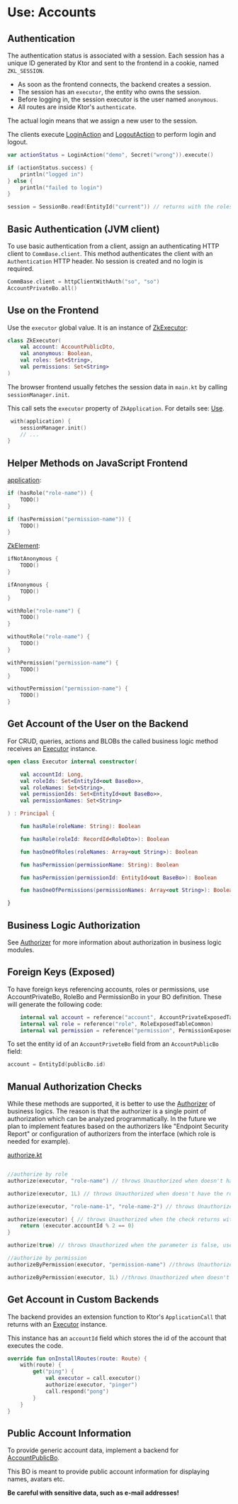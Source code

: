# Use: Accounts

## Authentication

The authentication status is associated with a session. Each session has a unique ID generated by Ktor and sent to the
frontend in a cookie, named `ZKL_SESSION`.

* As soon as the frontend connects, the backend creates a session.
* The session has an `executor`, the entity who owns the session.
* Before logging in, the session executor is the user named `anonymous`.
* All routes are inside Ktor's `authenticate`.

The actual login means that we assign a new user to the session.

The clients execute [LoginAction](/lib/accounts/src/commonMain/kotlin/zakadabar/lib/accounts/data/LoginAction.kt)
and [LogoutAction](/lib/accounts/src/commonMain/kotlin/zakadabar/lib/accounts/data/LogoutAction.kt) 
to perform login and logout.

```kotlin
var actionStatus = LoginAction("demo", Secret("wrong")).execute()

if (actionStatus.success) {
    println("logged in")
} else {
    println("failed to login")
}

session = SessionBo.read(EntityId("current")) // returns with the roles of the logged in user
```

## Basic Authentication (JVM client)

To use basic authentication from a client, assign an authenticating HTTP client
to `CommBase.client`. This method authenticates the client with an `Authentication`
HTTP header. No session is created and no login is required.

```kotlin
CommBase.client = httpClientWithAuth("so", "so")
AccountPrivateBo.all()
```

## Use on the Frontend

Use the `executor` global value. It is an instance of [ZkExecutor](/core/core/src/jsMain/kotlin/zakadabar/core/browser/application/ZkExecutor.kt):

```kotlin
class ZkExecutor(
    val account: AccountPublicDto,
    val anonymous: Boolean,
    val roles: Set<String>,
    val permissions: Set<String>
)
```

The browser frontend usually fetches the session data in `main.kt` by calling `sessionManager.init`.

This call sets the `executor` property of `ZkApplication`. For details see: [Use](./Use.md).

```kotlin
 with(application) {
    sessionManager.init()
    // ...
}
```

## Helper Methods on JavaScript Frontend

[application](/core/core/src/jsMain/kotlin/zakadabar/core/browser/application/ZkApplication.kt):

```kotlin
if (hasRole("role-name")) {
    TODO()
}

if (hasPermission("permission-name")) {
    TODO()
}
```

[ZkElement](/core/core/src/jsMain/kotlin/zakadabar/core/browser/ZkElement.kt):

```kotlin
ifNotAnonymous {
    TODO()
}

ifAnonymous {
    TODO()
}

withRole("role-name") {
    TODO()
}

withoutRole("role-name") {
    TODO()
}

withPermission("permission-name") {
    TODO()
}

withoutPermission("permission-name") {
    TODO()
}

```

## Get Account of the User on the Backend

For CRUD, queries, actions and BLOBs the called business logic method receives
an [Executor](/core/core/src/commonMain/kotlin/zakadabar/core/authorize/Executor.kt) instance.

```kotlin
open class Executor internal constructor(

    val accountId: Long,
    val roleIds: Set<EntityId<out BaseBo>>,
    val roleNames: Set<String>,
    val permissionIds: Set<EntityId<out BaseBo>>,
    val permissionNames: Set<String>

) : Principal {

    fun hasRole(roleName: String): Boolean

    fun hasRole(roleId: RecordId<RoleDto>): Boolean

    fun hasOneOfRoles(roleNames: Array<out String>): Boolean

    fun hasPermission(permissionName: String): Boolean

    fun hasPermission(permissionId: EntityId<out BaseBo>): Boolean

    fun hasOneOfPermissions(permissionNames: Array<out String>): Boolean

}
```

## Business Logic Authorization

See [Authorizer](../../backend/Authorizer.md) for more information about authorization
in business logic modules.

## Foreign Keys (Exposed)

To have foreign keys referencing accounts, roles or permissions, use AccountPrivateBo, RoleBo and PermissionBo
in your BO definition. These will generate the following code:

```kotlin
    internal val account = reference("account", AccountPrivateExposedTableCommon)
    internal val role = reference("role", RoleExposedTableCommon)
    internal val permission = reference("permission", PermissionExposedTableCommon)
```

To set the entity id of an `AccountPriveteBo` field from an `AccountPublicBo` field:

```kotlin
account = EntityId(publicBo.id)
```

## Manual Authorization Checks

<div data-zk-enrich="Note" data-zk-flavour="Info" data-zk-title="Authorizers Are Preferred">

While these methods are supported, it is better to use the [Authorizer](../../backend/Authorizer.md)
of business logics. The reason is that the authorizer is a single point of authorization
which can be analyzed programmatically. In the future we plan to implement features based
on the authorizers like "Endpoint Security Report" or configuration of authorizers from
the interface (which role is needed for example).

</div>

[authorize.kt](/core/core/src/commonMain/kotlin/zakadabar/core/authorize/authorize.kt)

```kotlin

//authorize by role
authorize(executor, "role-name") // throws Unauthorized when doesn't have the role

authorize(executor, 1L) // throws Unauthorized when doesn't have the role with the given role id

authorize(executor, "role-name-1", "role-name-2") // throws Unauthorized when doesn't have at lease one of the roles

authorize(executor) { // throws Unauthorized when the check returns with false
    return (executor.accountId % 2 == 0)
}

authorize(true) // throws Unauthorized when the parameter is false, use this to enable public access

//authorize by permission
authorizeByPermission(executor, "permission-name") //throws Unauthorized when doesn't have the permission

authorizeByPermission(executor, 1L) //throws Unauthorized when doesn't have the permission with the given permission id

```

## Get Account in Custom Backends

The backend provides an extension function to Ktor's `ApplicationCall` that returns with
an [Executor](/core/core/src/commonMain/kotlin/zakadabar/core/authorize/Executor.kt) instance.

This instance has an `accountId` field which stores the id of the account that executes the code.

```kotlin
override fun onInstallRoutes(route: Route) {
    with(route) {
        get("ping") {
            val executor = call.executor()
            authorize(executor, "pinger")
            call.respond("pong")
        }
    }
}
```

## Public Account Information

To provide generic account data, implement a backend
for [AccountPublicBo](/core/core/src/commonMain/kotlin/zakadabar/core/authorize/AccountPublicBo.kt).

This BO is meant to provide public account information for displaying names, avatars etc.

**Be careful with sensitive data, such as e-mail addresses!**
